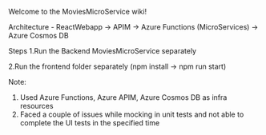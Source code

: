 Welcome to the MoviesMicroService wiki!

Architecture - ReactWebapp -> APIM -> Azure Functions (MicroServices) -> Azure Cosmos DB
 
Steps 
1.Run the Backend MoviesMicroService  separately 

2.Run the frontend folder separately (npm install -> npm run start)

Note:
1. Used Azure Functions, Azure APIM, Azure Cosmos DB as infra resources 
2. Faced a couple of issues while mocking in unit tests and not able to complete the UI tests in the specified time 
